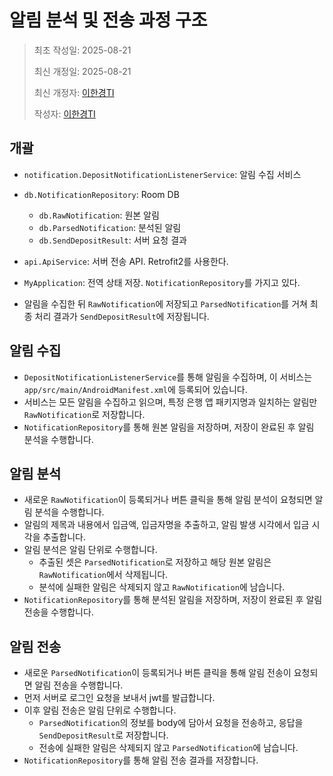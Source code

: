 # 알림 분석 및 전송 과정 구조

> 최초 작성일: 2025-08-21
>
> 최신 개정일: 2025-08-21
>
> 최신 개정자: [이한경TI](mailto:tteokgook@gmail.com)
>
> 작성자: [이한경TI](mailto:tteokgook@gmail.com)

## 개괄

- `notification.DepositNotificationListenerService`: 알림 수집 서비스
- `db.NotificationRepository`: Room DB
    - `db.RawNotification`: 원본 알림
    - `db.ParsedNotification`: 분석된 알림
    - `db.SendDepositResult`: 서버 요청 결과
- `api.ApiService`: 서버 전송 API. Retrofit2를 사용한다.
- `MyApplication`: 전역 상태 저장. `NotificationRepository`를 가지고 있다.

- 알림을 수집한 뒤 `RawNotification`에 저장되고 `ParsedNotification`를 거쳐 최종 처리 결과가 `SendDepositResult`에 저장됩니다.

## 알림 수집

- `DepositNotificationListenerService`를 통해 알림을 수집하며, 이 서비스는 `app/src/main/AndroidManifest.xml`에 등록되어
  있습니다.
- 서비스는 모든 알림을 수집하고 읽으며, 특정 은행 앱 패키지명과 일치하는 알림만 `RawNotification`로 저장합니다.
- `NotificationRepository`를 통해 원본 알림을 저장하며, 저장이 완료된 후 알림 분석을 수행합니다.

## 알림 분석

- 새로운 `RawNotification`이 등록되거나 버튼 클릭을 통해 알림 분석이 요청되면 알림 분석을 수행합니다.
- 알림의 제목과 내용에서 입금액, 입금자명을 추출하고, 알림 발생 시각에서 입금 시각을 추출합니다.
- 알림 분석은 알림 단위로 수행합니다.
    - 추출된 셋은 `ParsedNotification`로 저장하고 해당 원본 알림은 `RawNotification`에서 삭제됩니다.
    - 분석에 실패한 알림은 삭제되지 않고 `RawNotification`에 남습니다.
- `NotificationRepository`를 통해 분석된 알림을 저장하며, 저장이 완료된 후 알림 전송을 수행합니다.

## 알림 전송

- 새로운 `ParsedNotification`이 등록되거나 버튼 클릭을 통해 알림 전송이 요청되면 알림 전송을 수행합니다.
- 먼저 서버로 로그인 요청을 보내서 jwt를 발급합니다.
- 이후 알림 전송은 알림 단위로 수행합니다.
    - `ParsedNotification`의 정보를 body에 담아서 요청을 전송하고, 응답을 `SendDepositResult`로 저장합니다.
    - 전송에 실패한 알림은 삭제되지 않고 `ParsedNotification`에 남습니다.
- `NotificationRepository`를 통해 알림 전송 결과를 저장합니다.
